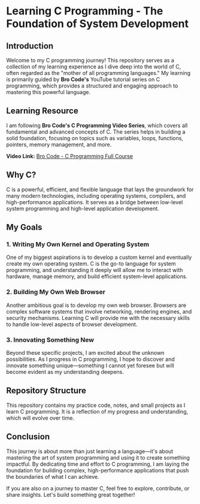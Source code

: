 # Learning C Programming - The Foundation of System Development

## Introduction
Welcome to my C programming journey! This repository serves as a collection of my learning experience as I dive deep into the world of C, often regarded as the "mother of all programming languages." My learning is primarily guided by **Bro Code's** YouTube tutorial series on C programming, which provides a structured and engaging approach to mastering this powerful language.

## Learning Resource
I am following **Bro Code's C Programming Video Series**, which covers all fundamental and advanced concepts of C. The series helps in building a solid foundation, focusing on topics such as variables, loops, functions, pointers, memory management, and more.

**Video Link:** [Bro Code - C Programming Full Course](https://youtu.be/87SH2Cn0s9A?feature=shared)

## Why C?
C is a powerful, efficient, and flexible language that lays the groundwork for many modern technologies, including operating systems, compilers, and high-performance applications. It serves as a bridge between low-level system programming and high-level application development.

## My Goals
### 1. Writing My Own Kernel and Operating System
One of my biggest aspirations is to develop a custom kernel and eventually create my own operating system. C is the go-to language for system programming, and understanding it deeply will allow me to interact with hardware, manage memory, and build efficient system-level applications.

### 2. Building My Own Web Browser
Another ambitious goal is to develop my own web browser. Browsers are complex software systems that involve networking, rendering engines, and security mechanisms. Learning C will provide me with the necessary skills to handle low-level aspects of browser development.

### 3. Innovating Something New
Beyond these specific projects, I am excited about the unknown possibilities. As I progress in C programming, I hope to discover and innovate something unique—something I cannot yet foresee but will become evident as my understanding deepens.

## Repository Structure
This repository contains my practice code, notes, and small projects as I learn C programming. It is a reflection of my progress and understanding, which will evolve over time.

## Conclusion
This journey is about more than just learning a language—it's about mastering the art of system programming and using it to create something impactful. By dedicating time and effort to C programming, I am laying the foundation for building complex, high-performance applications that push the boundaries of what I can achieve.

If you are also on a journey to master C, feel free to explore, contribute, or share insights. Let's build something great together!

